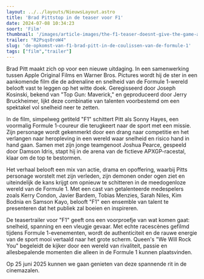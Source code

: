 ```yaml
---
layout: ../../layouts/NieuwsLayout.astro
title: 'Brad Pittstop in de teaser voor F1'
date: 2024-07-08 10:34:23
soort: 'Film'
thumbnail: '/images/article-images/the-f1-teaser-doesnt-give-the-game-away-1720370469.jpg'
trailer: "R2Psqs0roW4"
slug: 'de-opkomst-van-f1-brad-pitt-in-de-coulissen-van-de-formule-1'
tags: ["film","trailer"]
---
```


Brad Pitt maakt zich op voor een nieuwe uitdaging. In een samenwerking tussen Apple Original Films en Warner Bros. Pictures wordt hij de ster in een aankomende film die de adrenaline en snelheid van de Formule 1-wereld belooft vast te leggen op het witte doek. Geregisseerd door Joseph Kosinski, bekend van "Top Gun: Maverick," en geproduceerd door Jerry Bruckheimer, lijkt deze combinatie van talenten voorbestemd om een spektakel vol snelheid neer te zetten.

In de film, simpelweg getiteld "F1" schittert Pitt als Sonny Hayes, een voormalig Formule 1-coureur die terugkeert naar de sport met een missie. Zijn personage wordt gekenmerkt door een drang naar competitie en het verlangen naar heropleving in een wereld waar snelheid en risico hand in hand gaan. Samen met zijn jonge teamgenoot Joshua Pearce, gespeeld door Damson Idris, stapt hij in de arena van de fictieve APXGP-racestal, klaar om de top te bestormen.

Het verhaal belooft een mix van actie, drama en opoffering, waarbij Pitts personage worstelt met zijn verleden, zijn demonen onder ogen ziet en uiteindelijk de kans krijgt om opnieuw te schitteren in de meedogenloze wereld van de Formule 1. Met een cast van getalenteerde medespelers zoals Kerry Condon, Javier Bardem, Tobias Menzies, Sarah Niles, Kim Bodnia en Samson Kayo, belooft "F1" een ensemble van talent te presenteren dat het publiek zal boeien en inspireren.

De teasertrailer voor "F1" geeft ons een voorproefje van wat komen gaat: snelheid, spanning en een vleugje gevaar. Met echte racescènes gefilmd tijdens Formule 1-evenementen, wordt de authenticiteit en de rauwe energie van de sport mooi vertaald naar het grote scherm. Queen's "We Will Rock You" begeleidt de kijker door een wereld van rivaliteit, passie en allesbepalende momenten die alleen in de Formule 1 kunnen plaatsvinden.

Op 25 juni 2025 kunnen we gaan genieten van deze spannende rit in de cinemazalen.
